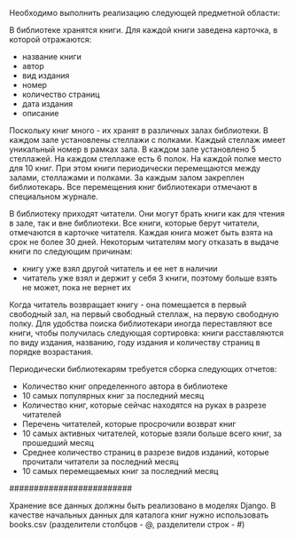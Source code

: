 Необходимо выполнить реализацию следующей предметной области:

В библиотеке хранятся книги. Для каждой книги заведена карточка, в которой отражаются:
- название книги
- автор
- вид издания
- номер
- количество страниц
- дата издания
- описание

Поскольку книг много - их хранят в различных залах библиотеки. В каждом зале установлены стеллажи с полками.
Каждый стеллаж имеет уникальный номер в рамках зала. В каждом зале установлено 5 стеллажей. На каждом стеллаже есть 
6 полок. На каждой полке место для 10 книг. При этом книги периодически перемещаются между залами, стеллажами и полками. 
За каждым залом закреплен библиотекарь. Все перемещения книг библиотекари отмечают в специальном журнале. 

В библиотеку приходят читатели. Они могут брать книги как для чтения в зале, так и вне библиотеки. Все книги, которые 
берут читатели, отмечаются в карточке читателя. Каждая книга может быть взята на срок не более 30 дней. 
Некоторым читателям могу отказать в выдаче книги по следующим причинам:
- книгу уже взял другой читатель и ее нет в наличии
- читатель уже взял и держит у себя 3 книги, поэтому больше взять не может, пока не вернет их

Когда читатель возвращает книгу - она помещается в первый свободный зал, на первый свободный стеллаж, на первую 
свободную полку. Для удобства поиска библиотекари иногда переставляют все книги, чтобы получилась следующая сортировка:
книги расставляются по виду издания, названию, году издания и количеству страниц в порядке возрастания.

Периодически библиотекарям требуется сборка следующих отчетов:
- Количество книг определенного автора в библиотеке
- 10 самых популярных книг за последний месяц
- Количество книг, которые сейчас находятся на руках в разрезе читателей
- Перечень читателей, которые просрочили возврат книг
- 10 самых активных читателей, которые взяли больше всего книг, за прошедший месяц
- Среднее количество страниц в разрезе видов изданий, которые прочитали читатели за последний месяц
- 10 самых перемещаемых книг за последний месяц

#########################

Хранение все данных должны быть реализовано в моделях Django. В качестве начальных данных для каталога книг нужно 
использовать books.csv (разделители столбцов - @, разделители строк - #)
